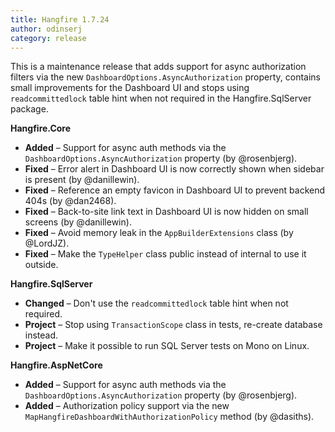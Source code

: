 ```yaml
---
title: Hangfire 1.7.24
author: odinserj
category: release
---
```


This is a maintenance release that adds support for async authorization filters via the new `DashboardOptions.AsyncAuthorization` property, contains small improvements for the Dashboard UI and stops using `readcommittedlock` table hint when not required in the Hangfire.SqlServer package.

**Hangfire.Core**

* **Added** – Support for async auth methods via the `DashboardOptions.AsyncAuthorization` property (by @rosenbjerg).
* **Fixed** – Error alert in Dashboard UI is now correctly shown when sidebar is present (by @danillewin).
* **Fixed** – Reference an empty favicon in Dashboard UI to prevent backend 404s (by @dan2468).
* **Fixed** – Back-to-site link text in Dashboard UI is now hidden on small screens (by @danillewin).
* **Fixed** – Avoid memory leak in the `AppBuilderExtensions` class (by @LordJZ).
* **Fixed** – Make the `TypeHelper` class public instead of internal to use it outside.

**Hangfire.SqlServer**

* **Changed** – Don't use the `readcommittedlock` table hint when not required.
* **Project** – Stop using `TransactionScope` class in tests, re-create database instead.
* **Project** – Make it possible to run SQL Server tests on Mono on Linux.

**Hangfire.AspNetCore**

* **Added** – Support for async auth methods via the `DashboardOptions.AsyncAuthorization` property (by @rosenbjerg).
* **Added** – Authorization policy support via the new `MapHangfireDashboardWithAuthorizationPolicy` method (by @dasiths).
